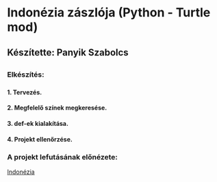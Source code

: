 # Indonézia zászlója (Python - Turtle mod)
## Készítette: Panyik Szabolcs
## 
### Elkészítés:
###
#### 1. Tervezés.
#### 2. Megfelelő színek megkeresése.
#### 3. def-ek kialakítása.
#### 4. Projekt ellenőrzése.
###
### A projekt lefutásának előnézete:
[Indonézia](https://github.com/PanyikSzabolcs/PanyikSzabolcs.github.io/blob/main/Indon%C3%A9zia/Indonesia.png)
